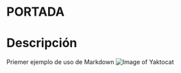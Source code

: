 # PORTADA
# Descripción
Priemer ejemplo de uso de Markdown
![Image of Yaktocat](https://octodex.github.com/images/yaktocat.png)
